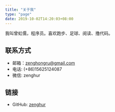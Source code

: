 ```yaml
---
title: "关于我"
type: "page"
date: 2019-10-02T14:20:03+08:00
---
```


我叫曾虹儒，程序员。喜欢跑步、足球、阅读、撸代码。

## 联系方式
- 邮箱：zenghongru@gmail.com 
- 电话: (+86)15625124087
- 微信: zenghur

## 链接
- GitHub: [zenghur](https://github.com/zenghur)



